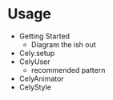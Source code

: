 # Usage

- Getting Started
  - Diagram the ish out
- Cely.setup
- CelyUser
  - recommended pattern
- CelyAnimator
- CelyStyle
